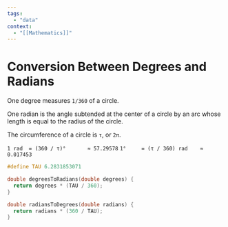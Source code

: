```yaml
---
tags:
  - "data"
context:
  - "[[Mathematics]]"
---
```


# Conversion Between Degrees and Radians

One degree measures `1/360` of a circle.

One radian is the angle subtended at the center of a circle by an arc whose length is equal to the radius of the circle.

The circumference of a circle is `τ`, or `2π`.

`1 rad  = (360 / τ)°       ≈ 57.29578`
`1°     = (τ / 360) rad    ≈ 0.017453`

```c
#define TAU 6.2831853071

double degreesToRadians(double degrees) {
  return degrees * (TAU / 360);
}

double radiansToDegrees(double radians) {
  return radians * (360 / TAU);
}
```

